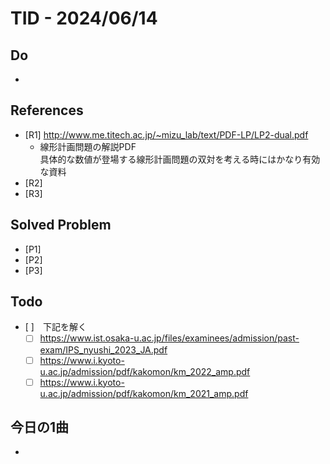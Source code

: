 # TID - 2024/06/14
<!--
## Learnings
- 
- 
-->


## Do
- 


<!--
## Reflections & Insights
- 
- 
-->

<!--
## Plans for Tomorrow
- 
- 
-->

## References
- [R1] http://www.me.titech.ac.jp/~mizu_lab/text/PDF-LP/LP2-dual.pdf
  - 線形計画問題の解説PDF<br>
    具体的な数値が登場する線形計画問題の双対を考える時にはかなり有効な資料
- [R2] 
- [R3] 

## Solved Problem
- [P1] 
- [P2] 
- [P3] 


## Todo
- [ ]　下記を解く
  - [ ] https://www.ist.osaka-u.ac.jp/files/examinees/admission/past-exam/IPS_nyushi_2023_JA.pdf
  - [ ] https://www.i.kyoto-u.ac.jp/admission/pdf/kakomon/km_2022_amp.pdf
  - [ ] https://www.i.kyoto-u.ac.jp/admission/pdf/kakomon/km_2021_amp.pdf

## 今日の1曲
- 

